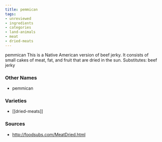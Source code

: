 ```yaml
---
title: pemmican
tags:
- unreviewed
- ingredients
- categories
- land-animals
- meat
- dried-meats
---
```

pemmican This is a Native American version of beef jerky. It consists of small cakes of meat, fat, and fruit that are dried in the sun. Substitutes: beef jerky

### Other Names

* pemmican

### Varieties

* [[dried-meats]]

### Sources
* http://foodsubs.com/MeatDried.html

